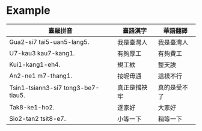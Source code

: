# Example

| 臺羅拼音                           | 臺語漢字     | 華語翻譯     |
| ---------------------------------- | ------------ | ------------ |
| Gua2-si7 tai5-uan5-lang5.          | 我是臺灣人   | 我是臺灣人   |
| U7-kau3 kau7-kang1.                | 有夠厚工     | 有夠費工     |
| Kui1-kang1-eh4.                    | 規工欸       | 整天誒       |
| An2-ne1 m7-thang1.                 | 按呢毋通     | 這樣不行     |
| Tsin1-tsiann3-si7 tong3-be7-tiau5. | 真正是擋袂牢 | 真的是受不了 |
| Tak8-ke1-ho2.                      | 逐家好       | 大家好       |
| Sio2-tan2 tsit8-e7.                | 小等一下     | 稍等一下     |

